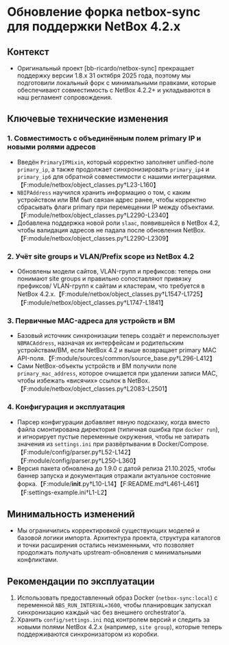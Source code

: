 # Обновление форка netbox-sync для поддержки NetBox 4.2.x

## Контекст
- Оригинальный проект [bb-ricardo/netbox-sync] прекращает поддержку версии 1.8.x 31 октября 2025 года, поэтому мы подготовили локальный форк с минимальными правками, которые обеспечивают совместимость с NetBox 4.2.2+ и укладываются в наш регламент сопровождения.

## Ключевые технические изменения

### 1. Совместимость с объединённым полем primary IP и новыми ролями адресов
- Введён `PrimaryIPMixin`, который корректно заполняет unified-поле `primary_ip`, а также продолжает синхронизировать `primary_ip4` и `primary_ip6` для обратной совместимости с нашими интеграциями.【F:module/netbox/object_classes.py†L23-L160】
- `NBIPAddress` научился хранить информацию о том, с каким устройством или ВМ был связан адрес ранее, чтобы корректно сбрасывать флаги primary при перемещении IP между объектами.【F:module/netbox/object_classes.py†L2290-L2340】
- Добавлена поддержка новой роли `slaac`, появившейся в NetBox 4.2, чтобы валидация адресов не падала после обновления NetBox.【F:module/netbox/object_classes.py†L2290-L2309】

### 2. Учёт site groups и VLAN/Prefix scope из NetBox 4.2
- Обновлены модели сайтов, VLAN-групп и префиксов: теперь они понимают site groups и правильно сопоставляют привязку префиксов/ VLAN-групп к сайтам и кластерам, что требуется в NetBox 4.2.x.【F:module/netbox/object_classes.py†L1547-L1725】【F:module/netbox/object_classes.py†L1747-L1841】

### 3. Первичные MAC-адреса для устройств и ВМ
- Базовый источник синхронизации теперь создаёт и переиспользует `NBMACAddress`, назначая их интерфейсам и родительским устройствам/ВМ, если NetBox 4.2 и выше возвращает primary MAC API-поля.【F:module/sources/common/source_base.py†L296-L412】
- Сами NetBox-объекты устройств и ВМ получили поле `primary_mac_address`, которое очищается при удалении записи MAC, чтобы избежать «висячих» ссылок в NetBox.【F:module/netbox/object_classes.py†L2083-L2501】

### 4. Конфигурация и эксплуатация
- Парсер конфигурации добавляет явную подсказку, когда вместо файла смонтирована директория (типичная ошибка при `docker run`), и игнорирует пустые переменные окружения, чтобы не затирать значения из `settings.ini` при развёртывании в Docker/Compose.【F:module/config/parser.py†L52-L142】【F:module/config/parser.py†L250-L360】
- Версия пакета обновлена до 1.9.0 с датой релиза 21.10.2025, чтобы баннер запуска и документация отражали актуальное состояние форка.【F:module/__init__.py†L10-L14】【F:README.md†L461-L461】【F:settings-example.ini†L1-L2】

## Минимальность изменений
- Мы ограничились корректировкой существующих моделей и базовой логики импорта. Архитектура проекта, структура каталогов и точки расширения остались неизменными, что позволяет продолжать получать upstream-обновления с минимальными конфликтами.

## Рекомендации по эксплуатации
1. Использовать предоставленный образ Docker (`netbox-sync:local`) с переменной `NBS_RUN_INTERVAL=3600`, чтобы планировщик запускал синхронизацию каждый час без внешнего orchestrator'а.
2. Хранить `config/settings.ini` под контролем версий и следить за новыми полями NetBox 4.2.x (например, `site group`), которые теперь поддерживаются синхронизатором из коробки.

